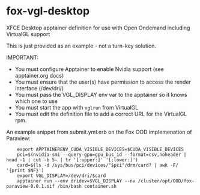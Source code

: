 # fox-vgl-desktop
XFCE Desktop apptainer definition for use with Open Ondemand including VirtualGL support

This is just provided as an example - not a turn-key solution.

IMPORTANT:

- You must configure Apptainer to enable Nvidia support (see apptainer.org docs)
- You must ensure that the user(s) have permission to access the render interface (/dev/dri/<card>)
- You must pass the VGL_DISPLAY env var to the apptainer so it knows which one to use
- You must start the app with `vglrun` from VirtualGL
- You must edit the definition file to add a correct URL for the VirtualGL rpm.

An example snippet from submit.yml.erb on the Fox OOD implemenation of Paraview:
```
    export APPTAINERENV_CUDA_VISIBLE_DEVICES=$CUDA_VISIBLE_DEVICES
    pci=$(nvidia-smi --query-gpu=gpu_bus_id --format=csv,noheader | head -1 | cut -b 5- | tr '[:upper:]' '[:lower:]')
    card=$(ls -d /sys/bus/pci/devices/"$pci"/drm/card? | awk -F/ '{print $NF}')
    export VGL_DISPLAY=/dev/dri/$card
    apptainer run --env dridev=$VGL_DISPLAY --nv /cluster/opt/OOD/fox-paraview-0.0.1.sif /bin/bash container.sh
```


